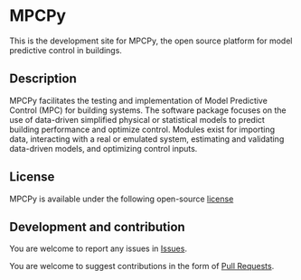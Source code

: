 # MPCPy
This is the development site for MPCPy, the open source platform for model predictive control in buildings.

## Description
MPCPy facilitates the testing and implementation of Model Predictive Control (MPC) for building systems.  The software package focuses on the use of data-driven simplified physical or statistical models to predict building performance and optimize control.  Modules exist for importing data, interacting with a real or emulated system, estimating and validating data-driven models, and optimizing control inputs.

## License

MPCPy is available under the following open-source [license](https://github.com/lbl-srg/MPCPy/blob/master/license.txt)

## Development and contribution
You are welcome to report any issues in [Issues](https://github.com/lbl-srg/MPCPy/issues).

You are welcome to suggest contributions in the form of [Pull Requests](https://github.com/lbl-srg/MPCPy/pulls).
